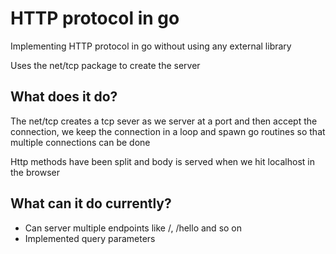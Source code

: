 # HTTP protocol in go

Implementing HTTP protocol in go without using any external library

Uses the net/tcp package to create the server

## What does it do?

The net/tcp creates a tcp sever as we server at a port and then accept the connection, we keep the connection in a loop and spawn go routines so that multiple connections can be done

Http methods have been split and body is served when we hit localhost in the browser

## What can it do currently?

* Can server multiple endpoints like /, /hello and so on 
* Implemented query parameters
